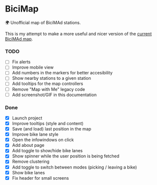 # BiciMap

🌍 Unofficial map of BiciMAd stations. 

This is my attempt to make a more useful and nicer version of the [current BiciMAd map](https://u.bicimad.com/mapa).

### TODO

- [ ] Fix alerts
- [ ] Improve mobile view
- [ ] Add numbers in the markers for better accesibility
- [ ] Show nearby stations to a given station
- [ ] Add tooltips for the map controllers
- [ ] Remove "Map with Me" legacy code
- [ ] Add screenshot/GIF in this documentation

### Done

- [x] Launch project
- [x] Improve tooltips (style and content)
- [x] Save (and load) last position in the map
- [x] Improve bike lane style
- [x] Open the infowindows on click
- [x] Add about page
- [x] Add toggle to show/hide bike lanes
- [x] Show spinner while the user position is being fetched
- [x] Remove clustering
- [x] Add toggle to switch between modes (picking / leaving a bike)
- [x] Show bike lanes
- [x] Fix header for small screens
